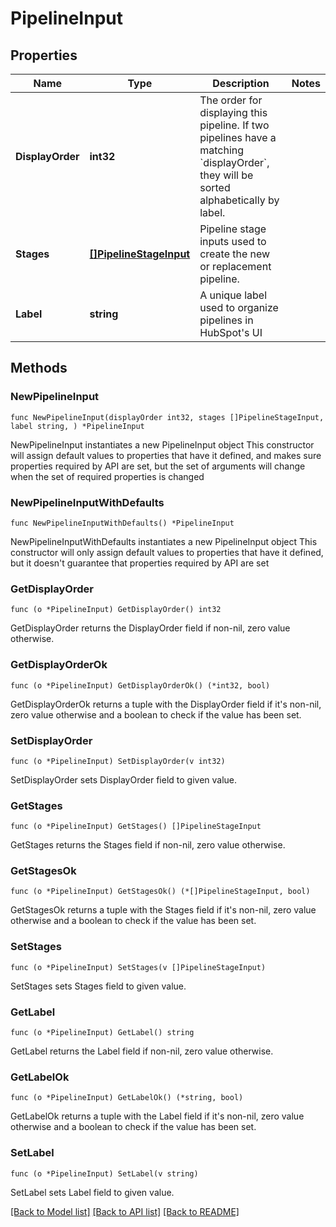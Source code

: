 # PipelineInput

## Properties

Name | Type | Description | Notes
------------ | ------------- | ------------- | -------------
**DisplayOrder** | **int32** | The order for displaying this pipeline. If two pipelines have a matching &#x60;displayOrder&#x60;, they will be sorted alphabetically by label. | 
**Stages** | [**[]PipelineStageInput**](PipelineStageInput.md) | Pipeline stage inputs used to create the new or replacement pipeline. | 
**Label** | **string** | A unique label used to organize pipelines in HubSpot&#39;s UI | 

## Methods

### NewPipelineInput

`func NewPipelineInput(displayOrder int32, stages []PipelineStageInput, label string, ) *PipelineInput`

NewPipelineInput instantiates a new PipelineInput object
This constructor will assign default values to properties that have it defined,
and makes sure properties required by API are set, but the set of arguments
will change when the set of required properties is changed

### NewPipelineInputWithDefaults

`func NewPipelineInputWithDefaults() *PipelineInput`

NewPipelineInputWithDefaults instantiates a new PipelineInput object
This constructor will only assign default values to properties that have it defined,
but it doesn't guarantee that properties required by API are set

### GetDisplayOrder

`func (o *PipelineInput) GetDisplayOrder() int32`

GetDisplayOrder returns the DisplayOrder field if non-nil, zero value otherwise.

### GetDisplayOrderOk

`func (o *PipelineInput) GetDisplayOrderOk() (*int32, bool)`

GetDisplayOrderOk returns a tuple with the DisplayOrder field if it's non-nil, zero value otherwise
and a boolean to check if the value has been set.

### SetDisplayOrder

`func (o *PipelineInput) SetDisplayOrder(v int32)`

SetDisplayOrder sets DisplayOrder field to given value.


### GetStages

`func (o *PipelineInput) GetStages() []PipelineStageInput`

GetStages returns the Stages field if non-nil, zero value otherwise.

### GetStagesOk

`func (o *PipelineInput) GetStagesOk() (*[]PipelineStageInput, bool)`

GetStagesOk returns a tuple with the Stages field if it's non-nil, zero value otherwise
and a boolean to check if the value has been set.

### SetStages

`func (o *PipelineInput) SetStages(v []PipelineStageInput)`

SetStages sets Stages field to given value.


### GetLabel

`func (o *PipelineInput) GetLabel() string`

GetLabel returns the Label field if non-nil, zero value otherwise.

### GetLabelOk

`func (o *PipelineInput) GetLabelOk() (*string, bool)`

GetLabelOk returns a tuple with the Label field if it's non-nil, zero value otherwise
and a boolean to check if the value has been set.

### SetLabel

`func (o *PipelineInput) SetLabel(v string)`

SetLabel sets Label field to given value.



[[Back to Model list]](../README.md#documentation-for-models) [[Back to API list]](../README.md#documentation-for-api-endpoints) [[Back to README]](../README.md)


